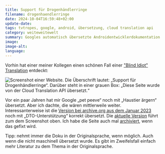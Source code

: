 ```yaml
---
title: Support für Drogenhändlerringe
filename: drogenhaendlerringe
date: 2024-10-04T16:59:48+02:00
update-date:
tags: tvtropes, google, android, übersetzung, cloud translation api
category: weiteweitewelt
summary: Googles automatisch übersetzte Androidentwicklerdokumentation bietet support für Drogenhändlerringe.
image:
image-alt:
language:
---
```


Vorhin hat einer meiner Kollegen einen schönen Fall einer ["Blind Idiot" Translation](https://tvtropes.org/pmwiki/pmwiki.php/Main/BlindIdiotTranslation) entdeckt:

![Screenshot einer Website. Die Überschrift lautet: „Support für Drogenhändlerringe“. Darüber steht in einer grauen Box: „Diese Seite wurde von der Cloud Translation API übersetzt.“](/file/drogenhaendlerringe.webp "Eine andere Dokuseite ist eine Anleitung mit dem Titel: „Drogenhändlerringe implementieren“.")

Vor ein paar Jahren hat mir Google „pet peeve“ noch mit „Haustier ärgern“ übersetzt. Aber ich dachte, die wären mittlerweile weiter. Interessanterweise ist die [Version bei archive.org aus dem Januar 2023](https://web.archive.org/web/20230111173934/https://source.android.com/docs/core/architecture/kernel/dto-support?hl=de) noch mit „DTO-Unterstützung“ korrekt übersetzt. Die [aktuelle Version](https://source.android.com/docs/core/architecture/kernel/dto-support?hl=de) führt zum dem Screenshot oben. Ich habe die Seite auch mal [archiviert](https://web.archive.org/web/20241004145912/https://source.android.com/docs/core/architecture/kernel/dto-support?hl=de), wenn das gefixt wird.

Tipp: nehmt immer die Doku in der Originalsprache, wenn möglich. Auch wenn die nicht maschinell übersetzt wurde. Es gibt im Zweifelsfall einfach mehr Literatur zu dem Thema in der Originalsprache.

